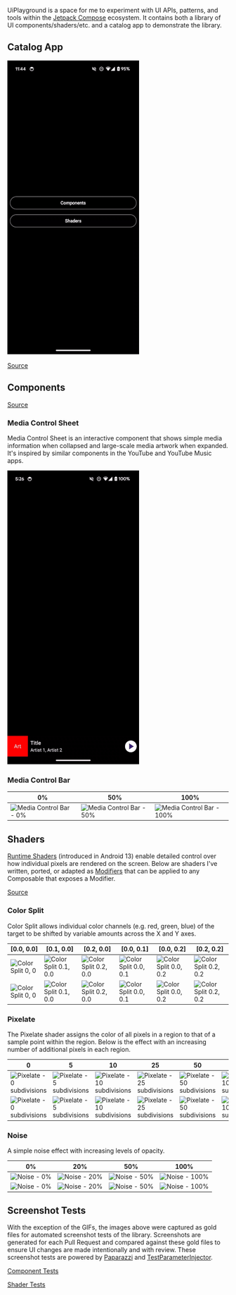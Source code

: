 UiPlayground is a space for me to experiment with UI APIs, patterns, and tools within the [Jetpack Compose](https://developer.android.com/jetpack/compose) ecosystem. It contains both a library of UI components/shaders/etc. and a catalog app to demonstrate the library.

## Catalog App

![Media Control Sheet demo](docs/assets/app-demo-dark.gif)

[Source](app/src/main/kotlin/com/alexrdclement/uiplayground/)

## Components

[Source](components/src/main/kotlin/com/alexrdclement/uiplayground/components/)

### Media Control Sheet

Media Control Sheet is an interactive component that shows simple media information when collapsed and large-scale media artwork when expanded. It's inspired by similar components in the YouTube and YouTube Music apps.

![Media Control Sheet demo](docs/assets/mediacontrolsheet-demo-dark.gif)

### Media Control Bar

| 0% | 50% | 100% |
| -- | --- | ---- |
| ![Media Control Bar - 0%](https://media.githubusercontent.com/media/alexrdclement/UiPlayground/main/components/src/test/snapshots/images/com.alexrdclement.uiplayground.components_MediaControlBarTest_mediaControlBar[progress=0.0].png?raw=true) | ![Media Control Bar - 50%](<https://media.githubusercontent.com/media/alexrdclement/UiPlayground/main/components/src/test/snapshots/images/com.alexrdclement.uiplayground.components_MediaControlBarTest_mediaControlBar[progress=0.5].png?raw=true>) | ![Media Control Bar - 100%](<https://media.githubusercontent.com/media/alexrdclement/UiPlayground/main/components/src/test/snapshots/images/com.alexrdclement.uiplayground.components_MediaControlBarTest_mediaControlBar[progress=1.0].png?raw=true>) |

## Shaders

[Runtime Shaders](https://developer.android.com/reference/android/graphics/RuntimeShader) (introduced in Android 13) enable detailed control over how individual pixels are rendered on the screen. Below are shaders I've written, ported, or adapted as [Modifiers](https://developer.android.com/jetpack/compose/modifiers) that can be applied to any Composable that exposes a Modifier.

[Source](shaders/src/main/kotlin/com/alexrdclement/uiplayground/shaders/)

### Color Split

Color Split allows individual color channels (e.g. red, green, blue) of the target to be shifted by variable amounts across the X and Y axes.

| [0.0, 0.0] | [0.1, 0.0] | [0.2, 0.0] | [0.0, 0.1] | [0.0, 0.2] | [0.2, 0.2] |
| ---------- | ---------- | ---------- | ---------- | ---------- | ---------- |
| ![Color Split 0, 0](<https://media.githubusercontent.com/media/alexrdclement/UiPlayground/main/shaders/src/test/snapshots/images/com.alexrdclement.uiplayground.shaders_ColorSplitTest_whiteCircle[(0.0, 0.0)].png?raw=true>) | ![Color Split 0.1, 0.0](<https://media.githubusercontent.com/media/alexrdclement/UiPlayground/main/shaders/src/test/snapshots/images/com.alexrdclement.uiplayground.shaders_ColorSplitTest_whiteCircle[(0.1, 0.0)].png?raw=true>) | ![Color Split 0.2, 0.0](<https://media.githubusercontent.com/media/alexrdclement/UiPlayground/main/shaders/src/test/snapshots/images/com.alexrdclement.uiplayground.shaders_ColorSplitTest_whiteCircle[(0.2, 0.0)].png?raw=true>) | ![Color Split 0.0, 0.1](<https://media.githubusercontent.com/media/alexrdclement/UiPlayground/main/shaders/src/test/snapshots/images/com.alexrdclement.uiplayground.shaders_ColorSplitTest_whiteCircle[(0.0, 0.1)].png?raw=true>) | ![Color Split 0.0, 0.2](<https://media.githubusercontent.com/media/alexrdclement/UiPlayground/main/shaders/src/test/snapshots/images/com.alexrdclement.uiplayground.shaders_ColorSplitTest_whiteCircle[(0.0, 0.2)].png?raw=true>) | ![Color Split 0.2, 0.2](<https://media.githubusercontent.com/media/alexrdclement/UiPlayground/main/shaders/src/test/snapshots/images/com.alexrdclement.uiplayground.shaders_ColorSplitTest_whiteCircle[(0.2, 0.2)].png?raw=true>) |
| ![Color Split 0, 0](<https://media.githubusercontent.com/media/alexrdclement/UiPlayground/main/shaders/src/test/snapshots/images/com.alexrdclement.uiplayground.shaders_ColorSplitTest_blackCircle[(0.0, 0.0)].png?raw=true>) | ![Color Split 0.1, 0.0](<https://media.githubusercontent.com/media/alexrdclement/UiPlayground/main/shaders/src/test/snapshots/images/com.alexrdclement.uiplayground.shaders_ColorSplitTest_blackCircle[(0.1, 0.0)].png?raw=true>) | ![Color Split 0.2, 0.0](<https://media.githubusercontent.com/media/alexrdclement/UiPlayground/main/shaders/src/test/snapshots/images/com.alexrdclement.uiplayground.shaders_ColorSplitTest_blackCircle[(0.2, 0.0)].png?raw=true>) | ![Color Split 0.0, 0.1](<https://media.githubusercontent.com/media/alexrdclement/UiPlayground/main/shaders/src/test/snapshots/images/com.alexrdclement.uiplayground.shaders_ColorSplitTest_blackCircle[(0.0, 0.1)].png?raw=true>) | ![Color Split 0.0, 0.2](<https://media.githubusercontent.com/media/alexrdclement/UiPlayground/main/shaders/src/test/snapshots/images/com.alexrdclement.uiplayground.shaders_ColorSplitTest_blackCircle[(0.0, 0.2)].png?raw=true>) | ![Color Split 0.2, 0.2](<https://media.githubusercontent.com/media/alexrdclement/UiPlayground/main/shaders/src/test/snapshots/images/com.alexrdclement.uiplayground.shaders_ColorSplitTest_blackCircle[(0.2, 0.2)].png?raw=true>) |

### Pixelate

The Pixelate shader assigns the color of all pixels in a region to that of a sample point within the region. Below is the effect with an increasing number of additional pixels in each region.

| 0 | 5 | 10 | 25 | 50 | 100 |
| - | - | -- | -- | -- | --- |
| ![Pixelate - 0 subdivisions](https://media.githubusercontent.com/media/alexrdclement/UiPlayground/main/shaders/src/test/snapshots/images/com.alexrdclement.uiplayground.shaders_PixelateTest_whiteCircle[0].png?raw=true) | ![Pixelate - 5 subdivisions](https://media.githubusercontent.com/media/alexrdclement/UiPlayground/main/shaders/src/test/snapshots/images/com.alexrdclement.uiplayground.shaders_PixelateTest_whiteCircle[5].png?raw=true) | ![Pixelate - 10 subdivisions](https://media.githubusercontent.com/media/alexrdclement/UiPlayground/main/shaders/src/test/snapshots/images/com.alexrdclement.uiplayground.shaders_PixelateTest_whiteCircle[10].png?raw=true) | ![Pixelate - 25 subdivisions](https://media.githubusercontent.com/media/alexrdclement/UiPlayground/main/shaders/src/test/snapshots/images/com.alexrdclement.uiplayground.shaders_PixelateTest_whiteCircle[25].png?raw=true) | ![Pixelate - 50 subdivisions](https://media.githubusercontent.com/media/alexrdclement/UiPlayground/main/shaders/src/test/snapshots/images/com.alexrdclement.uiplayground.shaders_PixelateTest_whiteCircle[50].png?raw=true) | ![Pixelate - 100 subdivisions](https://media.githubusercontent.com/media/alexrdclement/UiPlayground/main/shaders/src/test/snapshots/images/com.alexrdclement.uiplayground.shaders_PixelateTest_whiteCircle[100].png?raw=true) |
| ![Pixelate - 0 subdivisions](https://media.githubusercontent.com/media/alexrdclement/UiPlayground/main/shaders/src/test/snapshots/images/com.alexrdclement.uiplayground.shaders_PixelateTest_blackCircle[0].png?raw=true) | ![Pixelate - 5 subdivisions](https://media.githubusercontent.com/media/alexrdclement/UiPlayground/main/shaders/src/test/snapshots/images/com.alexrdclement.uiplayground.shaders_PixelateTest_blackCircle[5].png?raw=true) | ![Pixelate - 10 subdivisions](https://media.githubusercontent.com/media/alexrdclement/UiPlayground/main/shaders/src/test/snapshots/images/com.alexrdclement.uiplayground.shaders_PixelateTest_blackCircle[10].png?raw=true) | ![Pixelate - 25 subdivisions](https://media.githubusercontent.com/media/alexrdclement/UiPlayground/main/shaders/src/test/snapshots/images/com.alexrdclement.uiplayground.shaders_PixelateTest_blackCircle[25].png?raw=true) | ![Pixelate - 50 subdivisions](https://media.githubusercontent.com/media/alexrdclement/UiPlayground/main/shaders/src/test/snapshots/images/com.alexrdclement.uiplayground.shaders_PixelateTest_blackCircle[50].png?raw=true) | ![Pixelate - 100 subdivisions](https://media.githubusercontent.com/media/alexrdclement/UiPlayground/main/shaders/src/test/snapshots/images/com.alexrdclement.uiplayground.shaders_PixelateTest_blackCircle[100].png?raw=true) |

### Noise

A simple noise effect with increasing levels of opacity.

| 0% | 20% | 50% | 100% |
| -- | --- | --- | ---- |
| ![Noise - 0%](https://media.githubusercontent.com/media/alexrdclement/UiPlayground/main/shaders/src/test/snapshots/images/com.alexrdclement.uiplayground.shaders_NoiseTest_whiteCircle[0.0].png?raw=true) | ![Noise - 20%](https://media.githubusercontent.com/media/alexrdclement/UiPlayground/main/shaders/src/test/snapshots/images/com.alexrdclement.uiplayground.shaders_NoiseTest_whiteCircle[0.2].png?raw=true) | ![Noise - 50%](https://media.githubusercontent.com/media/alexrdclement/UiPlayground/main/shaders/src/test/snapshots/images/com.alexrdclement.uiplayground.shaders_NoiseTest_whiteCircle[0.5].png?raw=true) | ![Noise - 100%](https://media.githubusercontent.com/media/alexrdclement/UiPlayground/main/shaders/src/test/snapshots/images/com.alexrdclement.uiplayground.shaders_NoiseTest_whiteCircle[1.0].png?raw=true) |
| ![Noise - 0%](https://media.githubusercontent.com/media/alexrdclement/UiPlayground/main/shaders/src/test/snapshots/images/com.alexrdclement.uiplayground.shaders_NoiseTest_blackCircle[0.0].png?raw=true) | ![Noise - 20%](https://media.githubusercontent.com/media/alexrdclement/UiPlayground/main/shaders/src/test/snapshots/images/com.alexrdclement.uiplayground.shaders_NoiseTest_blackCircle[0.2].png?raw=true) | ![Noise - 50%](https://media.githubusercontent.com/media/alexrdclement/UiPlayground/main/shaders/src/test/snapshots/images/com.alexrdclement.uiplayground.shaders_NoiseTest_blackCircle[0.5].png?raw=true) | ![Noise - 100%](https://media.githubusercontent.com/media/alexrdclement/UiPlayground/main/shaders/src/test/snapshots/images/com.alexrdclement.uiplayground.shaders_NoiseTest_blackCircle[1.0].png?raw=true) |

## Screenshot Tests

With the exception of the GIFs, the images above were captured as gold files for automated screenshot tests of the library. Screenshots are generated for each Pull Request and compared against these gold files to ensure UI changes are made intentionally and with review. These screenshot tests are powered by [Paparazzi](https://github.com/cashapp/paparazzi) and [TestParameterInjector](https://github.com/google/TestParameterInjector).

[Component Tests](components/src/test)

[Shader Tests](shaders/src/test)
